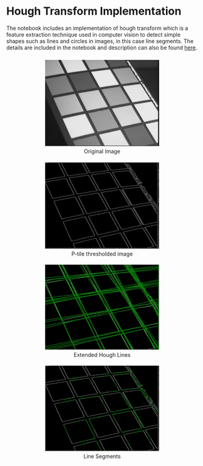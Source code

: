 # Hough Transform Implementation
The notebook includes an implementation of hough transform which is a feature extraction technique used in computer vision to detect simple shapes such as lines and circles in images, in this case line segments. The details are included in the notebook and description can also be found [here](https://kirubelsol.github.io/pages/houghtransform.html).

<div align="center" style="display: flex; flex-wrap: wrap; justify-content: center;">
    <div style="margin: 10px; text-align: center;">
        <img src="../img/tileoriginal.JPG" alt="Original Image" width="300" style="display: block; margin-bottom: 5px;"/>
        <span>Original Image</span>
    </div>
    <div style="margin: 10px; text-align: center;">
        <img src="../img/TileThreshold.JPG" alt=" P-tile thresholded image" width="300" style="display: block; margin-bottom: 5px;"/>
        <span> P-tile thresholded image</span>
    </div>
</div>
<div align="center" style="display: flex; flex-wrap: wrap; justify-content: center;">
    <div style="margin: 10px; text-align: center;">
        <img src="../img/ExtendedHoughLines.JPG" alt="Extended Hough Lines" width="300" style="display: block; margin-bottom: 5px;"/>
        <span>Extended Hough Lines</span>
    </div>
    <div style="margin: 10px; text-align: center;">
        <img src="../img/LineSegments.JPG" alt="Line Segments" width="300" style="display: block; margin-bottom: 5px;"/>
        <span> Line Segments </span>
    </div>
</div>